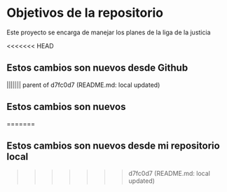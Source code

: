 # Objetivos de la repositorio

Este proyecto se encarga de manejar los planes de la liga de la justicia

<<<<<<< HEAD
## Estos cambios son nuevos desde Github
||||||| parent of d7fc0d7 (README.md: local updated)
## Estos cambios son nuevos
=======
## Estos cambios son nuevos desde mi repositorio local
>>>>>>> d7fc0d7 (README.md: local updated)
